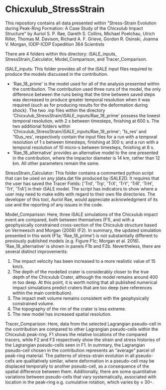 # Chicxulub_StressStrain
This repository contains all data presented within "Stress-Strain Evolution during Peak-Ring Formation: A Case Study of the Chicxulub Impact Structure" by Auriol S. P. Rae, Gareth S. Collins, Michael Poelchau, Ulrich Riller, Thomas M. Davison, Richard A. F. Grieve, Gordon R. Osinski, Joanna V. Morgan, IODP-ICDP Expedition 364 Scientists

There are 4 folders within this directory: iSALE_inputs, StressStrain_Calculator, Model_Comparison, and Tracer_Comparison.

iSALE_inputs:
This folder provides all of the iSALE input files required to produce the models discussed in the contribution.
  - 'Rae_18_prime' is the model used for all of the analysis presented within the contribution. The contribution used three runs of the model, the only difference between the runs being that the time between saved steps was decreased to produce greater temporal resolution when it was required (such as for producing results for the deformation during shock). The two .inp files within the directory 'Chicxulub_StressStrain/iSALE_inputs/Rae_18_prime' possess the lowest temporal resolution, with 2 s between timesteps, finishing at 600 s. The two additional folders within 'Chicxulub_StressStrain/iSALE_inputs/Rae_18_prime'; '1s_res' and '10us_res', respectively contain the input files for a run with a temporal resolution of 1 s between timesteps, finishing at 300 s; and a run with a temporal resolution of 10 micro-s between timesteps, finishing at 6 s.
  - 'Rae_18_alternative' provides an alternative model to the one presented in the contribution, where the impactor diameter is 14 km, rather than 12 km. All other parameters remain the same.
  
StressStrain_Calculator:
This folder contains a commented python script that can be used on any jdata.dat file produced by iSALE2D. It requires that the user has saved the Tracer Fields: ['Trd', 'Trp', 'TrX', 'TrY', 'TrR', 'TrH', 'Trt', 'TrA']  in their iSALE model. The script has indicators to show where a user may need to make edits with regard to their own file directories. The developer of this tool, Auriol Rae, would appreciate acknowledgment of its use and the reporting of any issues in the code.

Model_Comparison:
Here, three iSALE simulations of the Chicxulub impact event are compared, both between themselves (F1), and with a geophysically constrained cross-section of the Chicxulub structure based on Vermeesch and Morgan (2008) (F2). In summary, the updated simulation presented in this work (F1a; 'Rae_18_prime') is not substantially different to previously published models (e.g. Figure F1c; Morgan et al. 2016). 'Rae_18_alternative' is shown in panels F1b and F2b.  Nevertheless, there are several distinct improvements:
  1. The impact velocity has been increased to a more realistic value of 15 km/s.
  2. The depth of the modelled crater is considerably closer to the true depth of the Chicxulub Crater, although the model remains around 400 m too deep. At this point, it is worth noting that all published numerical impact simulations predict craters that are too deep (see references within the main contribution).
  3. The impact melt volume remains consistent with the geophysically constrained volume.
  4. The topography of the rim of the crater is less extreme.
  5. The new model has increased spatial resolution.

Tracer_Comparison:
Here, data from the selected Lagrangian pseudo-cell in the contribution are compared to other Lagrangian pseudo-cells within the Chicxulub peak-ring. F1 shows the relative locations of the compared tracers, while F2 and F3 respectively show the strain and stress histories of the Lagrangian pseudo-cells seen in F1. In summary, the Lagrangian pseudo-cell chosen in the contribution represents an “average” parcel of peak-ring material. The patterns of stress-strain evolution in all pseudo-cells are qualitatively similar, where deformation in a pseudo-cell may be displaced temporally to another pseudo-cell, as a consequence of the spatial difference between them. Additionally, there are some quantitative variations between pseudo-cells that vary systematically, associated with location in the peak-ring e.g. cumulative rotation, which varies by ± 30◦.
